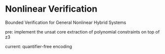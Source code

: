 Nonlinear Verification
=================

Bounded Verification for General Nonlinear Hybrid Systems

pre: implement the unsat core extraction of polynomial constraints on top of z3

current: quantifier-free encoding
